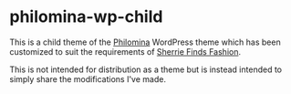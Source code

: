 # philomina-wp-child
This is a child theme of the [Philomina](https://github.com/charlieasemota/philomina-wp) WordPress theme which has been customized to suit the requirements of [Sherrie Finds Fashion](www.sherriefindsfashion.com).

This is not intended for distribution as a theme but is instead intended to simply share the modifications I've made.
